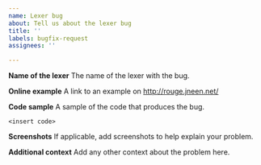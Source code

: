 ```yaml
---
name: Lexer bug
about: Tell us about the lexer bug
title: ''
labels: bugfix-request
assignees: ''

---
```


**Name of the lexer**
The name of the lexer with the bug.

**Online example**
A link to an example on <http://rouge.jneen.net/>

**Code sample**
A sample of the code that produces the bug.

```
<insert code>
```

**Screenshots**
If applicable, add screenshots to help explain your problem.

**Additional context**
Add any other context about the problem here.
